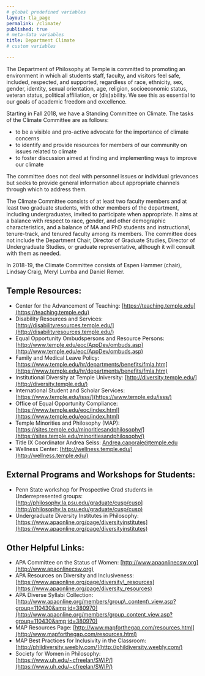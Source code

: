 ```yaml
---
# global predefined variables
layout: tla_page
permalink: /climate/
published: true
# meta-data variables
title: Department Climate
# custom variables

---
```

The Department of Philosophy at Temple is committed to promoting an environment in which all students staff, faculty, and visitors feel safe, included, respected, and supported, regardless of race, ethnicity, sex, gender, identity, sexual orientation, age, religion, socioeconomic status, veteran status, political affiliation, or (dis)ability. We see this as essential to our goals of academic freedom and excellence.

Starting in Fall 2018, we have a Standing Committee on Climate. The tasks of the Climate Committee are as follows:
+ to be a visible and pro-active advocate for the importance of climate concerns
+ to identify and provide resources for members of our community on issues related to climate
+ to foster discussion aimed at finding and implementing ways to improve our climate

The committee does not deal with personnel issues or individual grievances but seeks to provide general information about appropriate channels through which to address them.

The Climate Committee consists of at least two faculty members and at least two graduate students, with other members of the department, including undergraduates, invited to participate when appropriate. It aims at a balance with respect to race, gender, and other demographic characteristics, and a balance of MA and PhD students and instructional, tenure-track, and tenured faculty among its members. The committee does not include the Department Chair, Director of Graduate Studies, Director of Undergraduate Studies, or graduate representative, although it will consult with them as needed.

In 2018-19, the Climate Committee consists of Espen Hammer (chair), Lindsay Craig, Meryl Lumba and Daniel Remer.

## Temple Resources:

+ Center for the Advancement of Teaching: [https://teaching.temple.edu](https://teaching.temple.edu)
+ Disability Resources and Services: [http://disabilityresources.temple.edu/](http://disabilityresources.temple.edu/)
+ Equal Opportunity Ombudspersons and Resource Persons: [http://www.temple.edu/eoc/AppDev/ombuds.asp](http://www.temple.edu/eoc/AppDev/ombuds.asp)
+ Family and Medical Leave Policy: [https://www.temple.edu/hr/departments/benefits/fmla.htm](https://www.temple.edu/hr/departments/benefits/fmla.htm)
+ Institutional Diversity at Temple University: [http://diversity.temple.edu/](http://diversity.temple.edu/)
+ International Student and Scholar Services: [https://www.temple.edu/isss/](https://www.temple.edu/isss/)
+ Office of Equal Opportunity Compliance: [https://www.temple.edu/eoc/index.html](https://www.temple.edu/eoc/index.html)
+ Temple Minorities and Philosophy (MAP): [https://sites.temple.edu/minoritiesandphilosophy/](https://sites.temple.edu/minoritiesandphilosophy/)
+ Title IX Coordinator Andrea Seiss: [Andrea.caporale@temple.edu](mailto:Andrea.caporale@temple.edu)
+ Wellness Center: [http://wellness.temple.edu/](http://wellness.temple.edu/)

## External Programs and Workshops for Students:

+ Penn State workshop for Prospective Grad students in Underrepresented groups: [http://philosophy.la.psu.edu/graduate/cusp/cusp](http://philosophy.la.psu.edu/graduate/cusp/cusp)
+ Undergraduate Diversity Institutes in Philosophy: [https://www.apaonline.org/page/diversityinstitutes](https://www.apaonline.org/page/diversityinstitutes)

## Other Helpful Links:

+ APA Committee on the Status of Women: [http://www.apaonlinecsw.org](http://www.apaonlinecsw.org)
+ APA Resources on Diversity and Inclusiveness: [https://www.apaonline.org/page/diversity\_resources](https://www.apaonline.org/page/diversity_resources)
+ APA Diverse Syllabi Collection: [http://www.apaonline.org/members/group\_content\_view.asp?group=110430&amp;id=380970](http://www.apaonline.org/members/group_content_view.asp?group=110430&amp;id=380970)
+ MAP Resources Page: [http://www.mapforthegap.com/resources.html](http://www.mapforthegap.com/resources.html)
+ MAP Best Practices for Inclusivity in the Classroom: [http://phildiversity.weebly.com/](http://phildiversity.weebly.com/)
+ Society for Women in Philosophy: [https://www.uh.edu/~cfreelan/SWIP/](https://www.uh.edu/~cfreelan/SWIP/)
